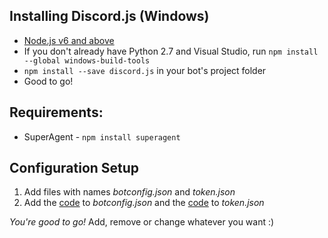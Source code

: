 


## Installing Discord.js (Windows)




* [Node.js v6 and above](https://nodejs.org/en/)
* If you don't already have Python 2.7 and Visual Studio, run `npm install --global windows-build-tools`
* `npm install --save discord.js` in your bot's project folder
* Good to go!

## Requirements:
* SuperAgent - `npm install superagent`

## Configuration Setup
1. Add files with names *botconfig.json* and *token.json*
2. Add the [code](https://hastebin.com/mawiroxuyo.json) to *botconfig.json* and the [code](https://hastebin.com/igifazokuf.json) to *token.json*

*You're good to go!*
Add, remove or change whatever you want :)
